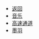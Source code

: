 * [返回](/README)
* [音乐](/post/beta/music.md)
* [高速通道](/post/beta/high.md)
* [墨羽](/post/beta/moyu.md)
